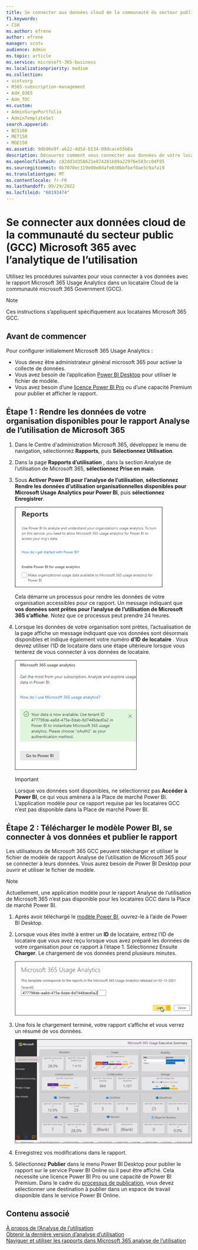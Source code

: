 ```yaml
---
title: Se connecter aux données cloud de la communauté du secteur public (GCC) Microsoft 365 avec l’analytique de l’utilisation
f1.keywords:
- CSH
ms.author: efrene
author: efrene
manager: scotv
audience: Admin
ms.topic: article
ms.service: microsoft-365-business
ms.localizationpriority: medium
ms.collection:
- scotvorg
- M365-subscription-management
- Adm_O365
- Adm_TOC
ms.custom:
- AdminSurgePortfolio
- AdminTemplateSet
search.appverid:
- BCS160
- MET150
- MOE150
ms.assetid: 9db96e9f-a622-4d5d-b134-09dcace55b6a
description: Découvrez comment vous connecter aux données de votre locataire Cloud de la communauté microsoft 365 Government (GCC) à l’aide de l’application modèle Analyse de l’utilisation de Microsoft 365 dans Power BI.
ms.openlocfilehash: c82dd3d358621e874281b89a22976e583cc0df95
ms.sourcegitcommit: 0b7070ec119e00e0dafe030bbfbef0ae5c9afa19
ms.translationtype: MT
ms.contentlocale: fr-FR
ms.lasthandoff: 09/29/2022
ms.locfileid: "68193474"
---
```

# <a name="connect-to-microsoft-365-government-community-cloud-gcc-data-with-usage-analytics"></a>Se connecter aux données cloud de la communauté du secteur public (GCC) Microsoft 365 avec l’analytique de l’utilisation

Utilisez les procédures suivantes pour vous connecter à vos données avec le rapport Microsoft 365 Usage Analytics dans un locataire Cloud de la communauté microsoft 365 Government (GCC). 

> [!NOTE]
> Ces instructions s’appliquent spécifiquement aux locataires Microsoft 365 GCC. 

## <a name="before-you-begin"></a>Avant de commencer

Pour configurer initialement Microsoft 365 Usage Analytics : 

- Vous devez être administrateur général microsoft 365 pour activer la collecte de données. 
- Vous avez besoin de l’application [Power BI Desktop](https://powerbi.microsoft.com/en-us/desktop/) pour utiliser le fichier de modèle. 
- Vous avez besoin d’une [licence Power BI Pro](https://go.microsoft.com/fwlink/p/?linkid=845347) ou d’une capacité Premium pour publier et afficher le rapport. 

## <a name="step-1-make-you-organizations-data-available-for-the-microsoft-365-usage-analytics-report"></a>Étape 1 : Rendre les données de votre organisation disponibles pour le rapport Analyse de l’utilisation de Microsoft 365

1. Dans le Centre d'administration Microsoft 365, développez le menu de navigation, sélectionnez **Rapports**, puis **Sélectionnez Utilisation**. 
2. Dans la page **Rapports d’utilisation** , dans la section Analyse de l’utilisation de Microsoft 365, **sélectionnez Prise en main**. 
3. Sous **Activer Power BI pour l’analyse de l’utilisation**, **sélectionnez Rendre les données d’utilisation organisationnelles disponibles pour Microsoft Usage Analytics pour Power BI**, puis **sélectionnez Enregistrer**.

    ![Rendre vos données de locataire disponibles.](../../media/usage-analytics/make-data-available.png) 



    Cela démarre un processus pour rendre les données de votre organisation accessibles pour ce rapport. Un message indiquant que **vos données sont prêtes pour l’analyse de l’utilisation de Microsoft 365 s’affiche**. Notez que ce processus peut prendre 24 heures. 

4. Lorsque les données de votre organisation sont prêtes, l’actualisation de la page affiche un message indiquant que vos données sont désormais disponibles et indique également votre numéro **d’ID de locataire** . Vous devrez utiliser l’ID de locataire dans une étape ultérieure lorsque vous tenterez de vous connecter à vos données de locataire. 
 
    ![ID de locataire.](../../media/usage-analytics/tenant-id-gcc.png) 
 
    > [!IMPORTANT]
    > Lorsque vos données sont disponibles, ne sélectionnez pas **Accéder à Power BI**, ce qui vous amènera à la Place de marché Power BI.  L’application modèle pour ce rapport requise par les locataires GCC n’est pas disponible dans la Place de marché Power BI.  


## <a name="step-2-download-the-power-bi-template-connect-to-your-data-and-publish-the-report"></a>Étape 2 : Télécharger le modèle Power BI, se connecter à vos données et publier le rapport

Les utilisateurs de Microsoft 365 GCC peuvent télécharger et utiliser le fichier de modèle de rapport Analyse de l’utilisation de Microsoft 365 pour se connecter à leurs données. Vous aurez besoin de Power BI Desktop pour ouvrir et utiliser le fichier de modèle. 

 > [!NOTE]
 > Actuellement, une application modèle pour le rapport Analyse de l’utilisation de Microsoft 365 n’est pas disponible pour les locataires GCC dans la Place de marché Power BI.  

1. Après avoir téléchargé le [modèle Power BI](https://download.microsoft.com/download/7/8/2/782ba8a7-8d89-4958-a315-dab04c3b620c/Microsoft%20365%20Usage%20Analytics.pbit), ouvrez-le à l’aide de Power BI Desktop. 
2. Lorsque vous êtes invité à entrer un **ID** de locataire, entrez l’ID de locataire que vous avez reçu lorsque vous avez préparé les données de votre organisation pour ce rapport à l’étape 1. Sélectionnez Ensuite **Charger**. Le chargement de vos données prend plusieurs minutes. 

    ![Entrez l’ID de locataire.](../../media/usage-analytics/add-tenant-id.png) 



3. Une fois le chargement terminé, votre rapport s’affiche et vous verrez un résumé de vos données. 

    ![Résumé.](../../media/usage-analytics/exec-summary.png) 
 

4. Enregistrez vos modifications dans le rapport. 
5. Sélectionnez **Publier** dans le menu Power BI Desktop pour publier le rapport sur le service Power BI Online où il peut être affiché. Cela nécessite une licence Power BI Pro ou une capacité de Power BI Premium. Dans le cadre du [processus de publication](/power-bi/create-reports/desktop-upload-desktop-files#to-publish-a-power-bi-desktop-dataset-and-reports), vous devez sélectionner une destination à publier dans un espace de travail disponible dans le service Power BI Online.

## <a name="related-content"></a>Contenu associé

[À propos de l’Analyse de l’utilisation](usage-analytics.md) </br>
[Obtenir la dernière version d’analyse d’utilisation](get-the-latest-version-of-usage-analytics.md) </br>
[Naviguer et utiliser les rapports dans Microsoft 365 analyse de l’utilisation](navigate-and-utilize-reports.md) </br>